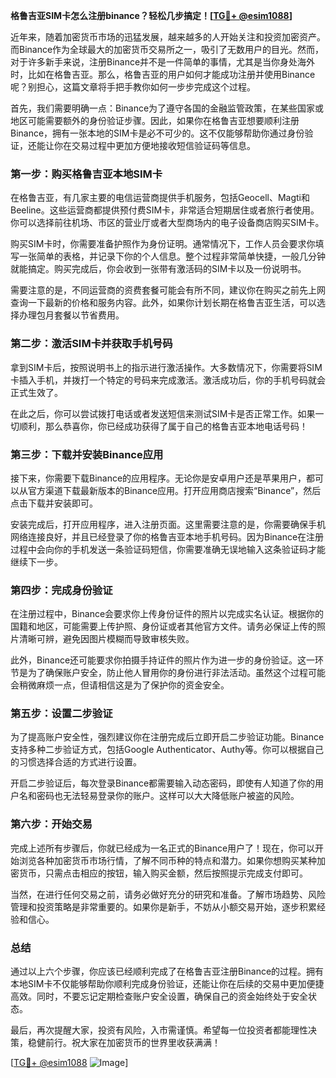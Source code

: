 **格鲁吉亚SIM卡怎么注册binance？轻松几步搞定！[[TG💪+ @esim1088](https://t.me/s/esim1088)]**

近年来，随着加密货币市场的迅猛发展，越来越多的人开始关注和投资加密资产。而Binance作为全球最大的加密货币交易所之一，吸引了无数用户的目光。然而，对于许多新手来说，注册Binance并不是一件简单的事情，尤其是当你身处海外时，比如在格鲁吉亚。那么，格鲁吉亚的用户如何才能成功注册并使用Binance呢？别担心，这篇文章将手把手教你如何一步步完成这个过程。

首先，我们需要明确一点：Binance为了遵守各国的金融监管政策，在某些国家或地区可能需要额外的身份验证步骤。因此，如果你在格鲁吉亚想要顺利注册Binance，拥有一张本地的SIM卡是必不可少的。这不仅能够帮助你通过身份验证，还能让你在交易过程中更加方便地接收短信验证码等信息。

### **第一步：购买格鲁吉亚本地SIM卡**

在格鲁吉亚，有几家主要的电信运营商提供手机服务，包括Geocell、Magti和Beeline。这些运营商都提供预付费SIM卡，非常适合短期居住或者旅行者使用。你可以选择前往机场、市区的营业厅或者大型商场内的电子设备商店购买SIM卡。

购买SIM卡时，你需要准备护照作为身份证明。通常情况下，工作人员会要求你填写一张简单的表格，并记录下你的个人信息。整个过程非常简单快捷，一般几分钟就能搞定。购买完成后，你会收到一张带有激活码的SIM卡以及一份说明书。

需要注意的是，不同运营商的资费套餐可能会有所不同，建议你在购买之前先上网查询一下最新的价格和服务内容。此外，如果你计划长期在格鲁吉亚生活，可以选择办理包月套餐以节省费用。

### **第二步：激活SIM卡并获取手机号码**

拿到SIM卡后，按照说明书上的指示进行激活操作。大多数情况下，你需要将SIM卡插入手机，并拨打一个特定的号码来完成激活。激活成功后，你的手机号码就会正式生效了。

在此之后，你可以尝试拨打电话或者发送短信来测试SIM卡是否正常工作。如果一切顺利，那么恭喜你，你已经成功获得了属于自己的格鲁吉亚本地电话号码！

### **第三步：下载并安装Binance应用**

接下来，你需要下载Binance的应用程序。无论你是安卓用户还是苹果用户，都可以从官方渠道下载最新版本的Binance应用。打开应用商店搜索“Binance”，然后点击下载并安装即可。

安装完成后，打开应用程序，进入注册页面。这里需要注意的是，你需要确保手机网络连接良好，并且已经登录了你的格鲁吉亚本地手机号码。因为Binance在注册过程中会向你的手机发送一条验证码短信，你需要准确无误地输入这条验证码才能继续下一步。

### **第四步：完成身份验证**

在注册过程中，Binance会要求你上传身份证件的照片以完成实名认证。根据你的国籍和地区，可能需要上传护照、身份证或者其他官方文件。请务必保证上传的照片清晰可辨，避免因图片模糊而导致审核失败。

此外，Binance还可能要求你拍摄手持证件的照片作为进一步的身份验证。这一环节是为了确保账户安全，防止他人冒用你的身份进行非法活动。虽然这个过程可能会稍微麻烦一点，但请相信这是为了保护你的资金安全。

### **第五步：设置二步验证**

为了提高账户安全性，强烈建议你在注册完成后立即开启二步验证功能。Binance支持多种二步验证方式，包括Google Authenticator、Authy等。你可以根据自己的习惯选择合适的方式进行设置。

开启二步验证后，每次登录Binance都需要输入动态密码，即使有人知道了你的用户名和密码也无法轻易登录你的账户。这样可以大大降低账户被盗的风险。

### **第六步：开始交易**

完成上述所有步骤后，你就已经成为一名正式的Binance用户了！现在，你可以开始浏览各种加密货币市场行情，了解不同币种的特点和潜力。如果你想购买某种加密货币，只需点击相应的按钮，输入购买金额，然后按照提示完成支付即可。

当然，在进行任何交易之前，请务必做好充分的研究和准备。了解市场趋势、风险管理和投资策略是非常重要的。如果你是新手，不妨从小额交易开始，逐步积累经验和信心。

### **总结**

通过以上六个步骤，你应该已经顺利完成了在格鲁吉亚注册Binance的过程。拥有本地SIM卡不仅能够帮助你顺利完成身份验证，还能让你在后续的交易中更加便捷高效。同时，不要忘记定期检查账户安全设置，确保自己的资金始终处于安全状态。

最后，再次提醒大家，投资有风险，入市需谨慎。希望每一位投资者都能理性决策，稳健前行。祝大家在加密货币的世界里收获满满！

[[TG💪+ @esim1088](https://t.me/s/esim1088) ![Image](https://i.postimg.cc/4NQfJmqS/Snipaste-2025-05-13-00-14-12.png)]